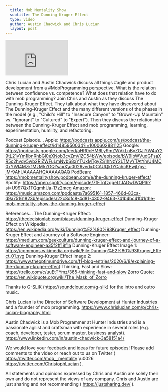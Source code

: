 ```yaml
---
  title: Mob Mentality Show
  subtitle: The Dunning-Kruger Effect
  type: video
  author: Austin Chadwick and Chris Lucian
  layout: post
---
```


<iframe width="200" height="113" src="https://www.youtube.com/embed/kqHgUKMdms8?feature=oembed" frameborder="0" allow="accelerometer; autoplay; clipboard-write; encrypted-media; gyroscope; picture-in-picture; web-share" allowfullscreen title="The Dunning-Kruger Effect"></iframe>

Chris Lucian and Austin Chadwick discuss all things #agile and product development from a #MobProgramming perspective. What is the relation between confidence vs. competence? What does that relation have to do with mob programming? Join Chris and Austin as they discuss The Dunning-Kruger Effect. They talk about what they have discovered about The Dunning-Kruger Effect and the many different versions of the phases in the model (e.g., \"Child's Hill\" to \"Insecure Canyon\" to \"Grown-Up Mountain\" vs. \"Ignorant\" to \"Cultured\" to \"Expert\"). Then they discuss the relationship between the Dunning-Kruger Effect and mob programming, learning, experimentation, humility, and refactoring.

Podcast Episode…
Apple: https://podcasts.apple.com/us/podcast/the-dunning-kruger-effect/id1485950034?i=1000602881125
Google: https://podcasts.google.com/feed/aHR0cHM6Ly9mZWVkLnBvZGJlYW4uY29tL21vYm1lbnRhbGl0eXNob3cvZmVlZC54bWw/episode/bW9ibWVudGFsaXR5c2hvdy5wb2RiZWFuLmNvbS8xYTUxMTgyZS1hNzY2LTMyYTAtYmU4MC0xYWI4Mzk1MzM5ZGQ?sa=X\u0026ved=0CAUQkfYCahcKEwjI7pv-jMr9AhUAAAAAHQAAAAAQAQ
PodBean: https://mobmentalityshow.podbean.com/e/the-dunning-kruger-effect/
Spotify: https://open.spotify.com/episode/7fETqfzggeLtJAGwDVQPlh?si=U997Qx1TQqmhUa-17z2mcg
Amazon: https://music.amazon.com/podcasts/7a695161-1857-466d-83ca-d9a75161823b/episodes/22c8dfc8-4d81-4302-9463-741b4bc41f41/the-mob-mentality-show-the-dunning-kruger-effect

References…
The Dunning–Kruger Effect: https://thedecisionlab.com/biases/dunning-kruger-effect
Dunning–Kruger Effect on Wikipedia: https://en.wikipedia.org/wiki/Dunning%E2%80%93Kruger_effect
Dunning-Kruger Effect and Journey of a Software Engineer: https://medium.com/geekculture/dunning-kruger-effect-and-journey-of-a-software-engineer-a35f2ff18f1a
Dunning-Kruger Effect Image 1: https://commons.wikimedia.org/wiki/File:Dunning%E2%80%93Kruger_Effect_01.svg
Dunning-Kruger Effect Image 2: https://www.theoptimumdrive.com/f1-blog-entries/2020/6/8/explaining-the-dunning-kruger-effect
Thinking, Fast and Slow: https://trello.com/c/uuEtTYmz/365-thinking-fast-and-slow
Zorro Quote: https://en.wikiquote.org/wiki/The_Mask_of_Zorro

Thanks to G-SLiK (https://soundcloud.com/g-slik) for the intro and outro music.
 
Chris Lucian is the Director of Software Development at Hunter Industries and a founder of mob programming. https://www.chrislucian.com/p/chris-lucian-biography.html 

Austin Chadwick is a Mob Programmer at Hunter Industries and is a passionate agilist and craftsman with experience in several roles (e.g. coach, developer, tester, scrum master, business analyst). https://www.linkedin.com/in/austin-chadwick-3a58151a4/ 
 
We would love your feedback and ideas for future episodes! Please add comments to the video or reach out to us on Twitter ( https://twitter.com/mob__mentality \u0026 https://twitter.com/ChristophLucian ).
 
All statements and opinions expressed by Chris and Austin are solely their own and do not represent the views of any company. Chris and Austin are just sharing and not recommending ( https://justsharing.dev/ ).


